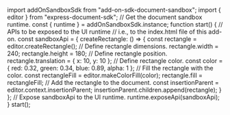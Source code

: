 import addOnSandboxSdk from "add-on-sdk-document-sandbox";
import { editor } from "express-document-sdk";
// Get the document sandbox runtime.
const { runtime } = addOnSandboxSdk.instance;
function start() {
    // APIs to be exposed to the UI runtime
    // i.e., to the index.html file of this add-on.
    const sandboxApi = {
        createRectangle: () => {
            const rectangle = editor.createRectangle();
            // Define rectangle dimensions.
            rectangle.width = 240;
            rectangle.height = 180;
            // Define rectangle position.
            rectangle.translation = { x: 10, y: 10 };
            // Define rectangle color.
            const color = { red: 0.32, green: 0.34, blue: 0.89, alpha: 1 };
            // Fill the rectangle with the color.
            const rectangleFill = editor.makeColorFill(color);
            rectangle.fill = rectangleFill;
            // Add the rectangle to the document.
            const insertionParent = editor.context.insertionParent;
            insertionParent.children.append(rectangle);
        }
    };
    // Expose sandboxApi to the UI runtime.
    runtime.exposeApi(sandboxApi);
}
start();
